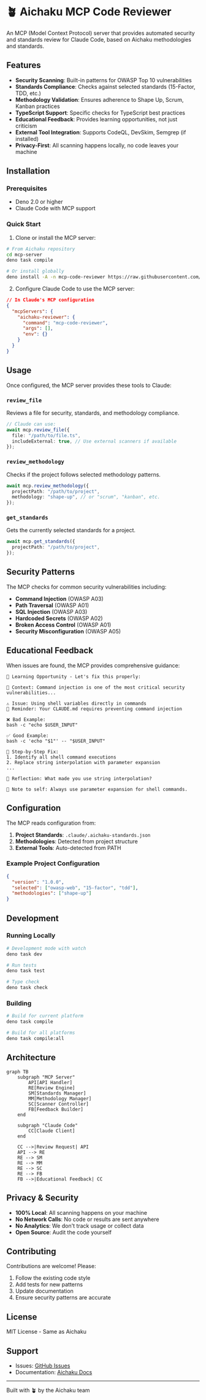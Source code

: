 # 🪴 Aichaku MCP Code Reviewer

An MCP (Model Context Protocol) server that provides automated security and
standards review for Claude Code, based on Aichaku methodologies and standards.

## Features

- **Security Scanning**: Built-in patterns for OWASP Top 10 vulnerabilities
- **Standards Compliance**: Checks against selected standards (15-Factor, TDD,
  etc.)
- **Methodology Validation**: Ensures adherence to Shape Up, Scrum, Kanban
  practices
- **TypeScript Support**: Specific checks for TypeScript best practices
- **Educational Feedback**: Provides learning opportunities, not just criticism
- **External Tool Integration**: Supports CodeQL, DevSkim, Semgrep (if
  installed)
- **Privacy-First**: All scanning happens locally, no code leaves your machine

## Installation

### Prerequisites

- Deno 2.0 or higher
- Claude Code with MCP support

### Quick Start

1. Clone or install the MCP server:

```bash
# From Aichaku repository
cd mcp-server
deno task compile

# Or install globally
deno install -A -n mcp-code-reviewer https://raw.githubusercontent.com/RickCogley/aichaku/main/mcp-server/src/server.ts
```

2. Configure Claude Code to use the MCP server:

```json
// In Claude's MCP configuration
{
  "mcpServers": {
    "aichaku-reviewer": {
      "command": "mcp-code-reviewer",
      "args": [],
      "env": {}
    }
  }
}
```

## Usage

Once configured, the MCP server provides these tools to Claude:

### `review_file`

Reviews a file for security, standards, and methodology compliance.

```typescript
// Claude can use:
await mcp.review_file({
  file: "/path/to/file.ts",
  includeExternal: true, // Use external scanners if available
});
```

### `review_methodology`

Checks if the project follows selected methodology patterns.

```typescript
await mcp.review_methodology({
  projectPath: "/path/to/project",
  methodology: "shape-up", // or "scrum", "kanban", etc.
});
```

### `get_standards`

Gets the currently selected standards for a project.

```typescript
await mcp.get_standards({
  projectPath: "/path/to/project",
});
```

## Security Patterns

The MCP checks for common security vulnerabilities including:

- **Command Injection** (OWASP A03)
- **Path Traversal** (OWASP A01)
- **SQL Injection** (OWASP A03)
- **Hardcoded Secrets** (OWASP A02)
- **Broken Access Control** (OWASP A01)
- **Security Misconfiguration** (OWASP A05)

## Educational Feedback

When issues are found, the MCP provides comprehensive guidance:

```
🌱 Learning Opportunity - Let's fix this properly:

📖 Context: Command injection is one of the most critical security vulnerabilities...

⚠️ Issue: Using shell variables directly in commands
📌 Reminder: Your CLAUDE.md requires preventing command injection

❌ Bad Example:
bash -c "echo $USER_INPUT"

✅ Good Example:
bash -c 'echo "$1"' -- "$USER_INPUT"

🔄 Step-by-Step Fix:
1. Identify all shell command executions
2. Replace string interpolation with parameter expansion
...

🤔 Reflection: What made you use string interpolation?

📌 Note to self: Always use parameter expansion for shell commands.
```

## Configuration

The MCP reads configuration from:

1. **Project Standards**: `.claude/.aichaku-standards.json`
2. **Methodologies**: Detected from project structure
3. **External Tools**: Auto-detected from PATH

### Example Project Configuration

```json
{
  "version": "1.0.0",
  "selected": ["owasp-web", "15-factor", "tdd"],
  "methodologies": ["shape-up"]
}
```

## Development

### Running Locally

```bash
# Development mode with watch
deno task dev

# Run tests
deno task test

# Type check
deno task check
```

### Building

```bash
# Build for current platform
deno task compile

# Build for all platforms
deno task compile:all
```

## Architecture

```mermaid
graph TB
    subgraph "MCP Server"
        API[API Handler]
        RE[Review Engine]
        SM[Standards Manager]
        MM[Methodology Manager]
        SC[Scanner Controller]
        FB[Feedback Builder]
    end
    
    subgraph "Claude Code"
        CC[Claude Client]
    end
    
    CC -->|Review Request| API
    API --> RE
    RE --> SM
    RE --> MM
    RE --> SC
    RE --> FB
    FB -->|Educational Feedback| CC
```

## Privacy & Security

- **100% Local**: All scanning happens on your machine
- **No Network Calls**: No code or results are sent anywhere
- **No Analytics**: We don't track usage or collect data
- **Open Source**: Audit the code yourself

## Contributing

Contributions are welcome! Please:

1. Follow the existing code style
2. Add tests for new patterns
3. Update documentation
4. Ensure security patterns are accurate

## License

MIT License - Same as Aichaku

## Support

- Issues: [GitHub Issues](https://github.com/RickCogley/aichaku/issues)
- Documentation: [Aichaku Docs](https://github.com/RickCogley/aichaku)

---

Built with 🪴 by the Aichaku team
